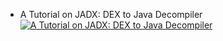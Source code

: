 * A Tutorial on JADX: DEX to Java Decompiler
[![A Tutorial on JADX: DEX to Java Decompiler](https://i9.ytimg.com/vi/WfL53todv90/mq1.jpg?sqp=CPDYo_8F&rs=AOn4CLBGM_VXXqXgsw23dMAc5lTxRIwrWA)](https://youtu.be/WfL53todv90) 
